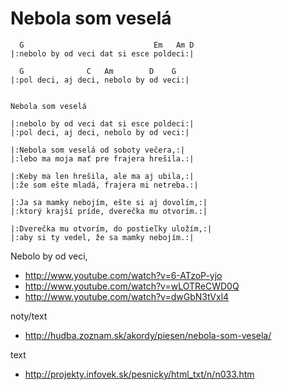 
# Nebola som veselá

```
  G                             Em   Am D
|:nebolo by od veci dat si esce poldeci:|

  G              C   Am        D    G
|:pol deci, aj deci, nebolo by od veci:|

```


```

Nebola som veselá

|:nebolo by od veci dat si esce poldeci:|
|:pol deci, aj deci, nebolo by od veci:|

|:Nebola som veselá od soboty večera,:|
|:lebo ma moja mať pre frajera hrešila.:|

|:Keby ma len hrešila, ale ma aj ubila,:|
|:že som ešte mladá, frajera mi netreba.:|

|:Ja sa mamky nebojím, ešte si aj dovolím,:|
|:ktorý krajší príde, dverečka mu otvorím.:|

|:Dverečka mu otvorím, do postieľky uložím,:|
|:aby si ty vedel, že sa mamky nebojím.:|
```




Nebolo by od veci,
* http://www.youtube.com/watch?v=6-ATzoP-yjo
* http://www.youtube.com/watch?v=wLOTReCWD0Q
* http://www.youtube.com/watch?v=dwGbN3tVxl4



noty/text
* http://hudba.zoznam.sk/akordy/piesen/nebola-som-vesela/

text
* http://projekty.infovek.sk/pesnicky/html_txt/n/n033.htm

